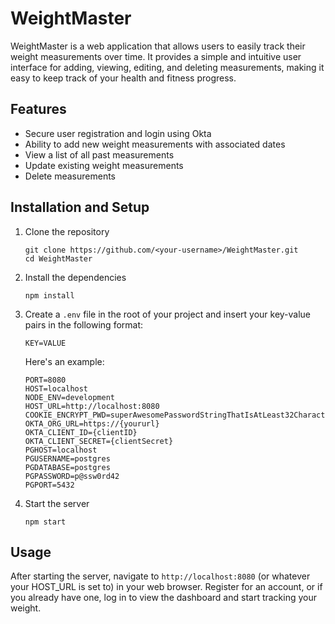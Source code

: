 # WeightMaster

WeightMaster is a web application that allows users to easily track their weight measurements over time. It provides a simple and intuitive user interface for adding, viewing, editing, and deleting measurements, making it easy to keep track of your health and fitness progress.

## Features

- Secure user registration and login using Okta
- Ability to add new weight measurements with associated dates
- View a list of all past measurements
- Update existing weight measurements
- Delete measurements

## Installation and Setup

1. Clone the repository
    ```
    git clone https://github.com/<your-username>/WeightMaster.git
    cd WeightMaster
    ```

2. Install the dependencies
    ```
    npm install
    ```

3. Create a `.env` file in the root of your project and insert your key-value pairs in the following format:
    ```shell
    KEY=VALUE
    ```
    Here's an example:
    ```shell
    PORT=8080
    HOST=localhost
    NODE_ENV=development
    HOST_URL=http://localhost:8080
    COOKIE_ENCRYPT_PWD=superAwesomePasswordStringThatIsAtLeast32CharactersLong!
    OKTA_ORG_URL=https://{yoururl}
    OKTA_CLIENT_ID={clientID}
    OKTA_CLIENT_SECRET={clientSecret}
    PGHOST=localhost
    PGUSERNAME=postgres
    PGDATABASE=postgres
    PGPASSWORD=p@ssw0rd42
    PGPORT=5432
    ```

4. Start the server
    ```
    npm start
    ```

## Usage

After starting the server, navigate to `http://localhost:8080` (or whatever your HOST_URL is set to) in your web browser. Register for an account, or if you already have one, log in to view the dashboard and start tracking your weight.


